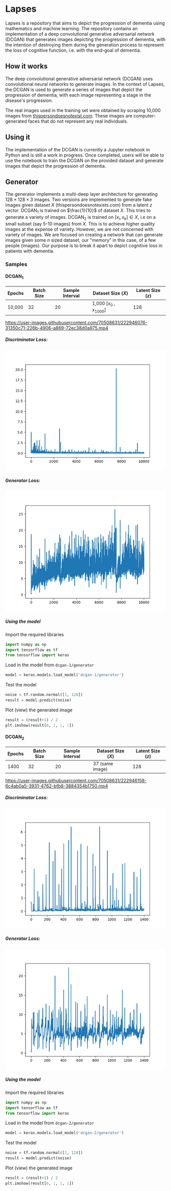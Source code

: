 # Lapses
Lapses is a repository that aims to depict the progression of dementia using mathematics and machine learning. The repository contains an implementation of a deep convolutional generative adversarial network (DCGAN) that generates images depicting the progression of dementia, with the intention of destroying them during the generation process to represent the loss of cognitive function, i.e. with the end-goal of dementia.

## How it works
The deep convolutional generative adversarial network (DCGAN) uses convolutional neural networks to generate images. In the context of Lapses, the DCGAN is used to generate a series of images that depict the progression of dementia, with each image representing a stage in the disease's progression.

The real images used in the training set were obtained by scraping 10,000 images from [thispersondoesnotexist.com](thispersondoesnotexist.com). These images are computer-generated faces that do not represent any real individuals.

## Using it
The implementation of the DCGAN is currently a Jupyter notebook in Python and is still a work in progress. Once completed, users will be able to use the notebook to train the DCGAN on the provided dataset and generate images that depict the progression of dementia.


## Generator
The generator implements a multi-deep layer architecture for generating $128 \times 128 \times 3$ images. Two versions are implemented to generate fake images given dataset $X$ (thispersondoesnotexists.com) from a latent $z$ vector. DCGAN$_1$ is trained on $\frac{1}{10}$ of dataset $X$. This tries to generate a variety of images. DCGAN$_2$ is trained on $[x_i, x_k] \in X$, i.e on a small subset (say 5-10 images) from $X$. This is to achieve higher quality images at the expense of variety. However, we are not concerned with variety of images. We are focused on creating a network that can generate images given some $n$ sized dataset, our "memory" in this case, of a few people (images). Our purpose is to break it apart to depict cognitive loss in patients with dementia. 

### Samples
#### DCGAN$_1$
| Epochs            | Batch Size        | Sample Interval   | Dataset Size ($X$)| Latent Size ($z$)
|-------------------|-------------------|-------------------|---------------------|------|
| 10,000            | 32                | 20                | 1,000 [$x_{0}$ , $x_{1000}$]        |128|

https://user-images.githubusercontent.com/70508631/222946076-31350c71-226b-4906-a869-72ec38d0a975.mp4

##### Discriminator Loss:
![Discriminator Loss](./dcgan-1/discriminator_loss.png)
##### Generator Loss:
![Generator Loss](./dcgan-1/gan_loss.png)

##### Using the model
Import the required libraries

```python
import numpy as np
import tensorflow as tf
from tensorflow import keras
```

Load in the model from `dcgan-1/generator`
```python
model = keras.models.load_model('dcgan-1/generator')
```

Test the model
```python
noise = tf.random.normal([1, 128])
result = model.predict(noise)
```
Plot (view) the generated image
```python
result = (result+1) / 2
plt.imshow(result[0, :, :, :])
```

#### DCGAN$_2$
| Epochs | Batch Size|Sample Interval|Dataset Size ($X$)|Latent Size ($z$) |
|-------------------|-------------------|-------------------|-------------------|--|
| 1400  | 32  | 20  | 37 (same image)  | 128|

https://user-images.githubusercontent.com/70508631/222946158-6c4ab0a5-3931-4762-bfb8-3884354b1750.mp4

##### Discriminator Loss:
![Discriminator Loss](./dcgan-2/discriminator_loss.png)

##### Generator Loss:
![Generator Loss](./dcgan-2/gan_loss.png)

##### Using the model

Import the required libraries
```python
import numpy as np
import tensorflow as tf
from tensorflow import keras
```

Load in the model from `dcgan-2/generator`
```python
model = keras.models.load_model('dcgan-2/generator')
```

Test the model
```python
noise = tf.random.normal([1, 128])
result = model.predict(noise)
```
Plot (view) the generated image
```python
result = (result+1) / 2
plt.imshow(result[0, :, :, :])
```